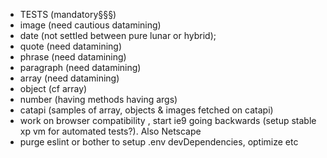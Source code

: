-   TESTS (mandatory§§§)
-   image (need cautious datamining)
-   date (not settled between pure lunar or hybrid);
-   quote (need datamining)
-   phrase (need datamining)
-   paragraph (need datamining)
-   array (need datamining)
-   object (cf array)
-   number (having methods having args)
-   catapi (samples of array, objects & images fetched on catapi)
-   work on browser compatibility , start ie9 going backwards (setup stable xp vm for automated tests?). Also Netscape
-   purge eslint or bother to setup .env devDependencies, optimize etc
